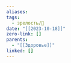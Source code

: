 ```yaml
---
aliases: 
tags:
  - зрелость/🌱
date: "[[2023-10-18]]"
zero-link: []
parents:
  - "[[Здоровье]]"
linked: []
---
```

